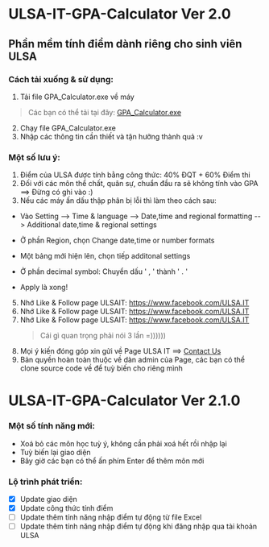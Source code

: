 # ULSA-IT-GPA-Calculator Ver 2.0

## Phần mềm tính điểm dành riêng cho sinh viên ULSA

### Cách tải xuống & sử dụng:

1.  Tải file GPA_Calculator.exe về máy

> Các bạn có thể tải tại đây: [GPA_Calculator.exe](https://github.com/Normal-205/ULSA-IT-GPA-Calculator/releases/download/v2.1.0-gpa_cal/GPA_Calculator.exe)

2.  Chạy file GPA_Calculator.exe
3.  Nhập các thông tin cần thiết và tận hưởng thành quả :v

### Một số lưu ý:

1. Điểm của ULSA được tính bằng công thức: 40% ĐQT + 60% Điểm thi
2. Đối với các môn thể chất, quân sự, chuẩn đầu ra sẽ không tính vào GPA
   ==> Đừng có ghi vào :)
3. Nếu các máy ấn dấu thập phân bị lỗi thì làm theo cách sau:

- Vào Setting --> Time & language --> Date,time and regional formatting --> Additional date,time & regional settings

- Ở phần Region, chọn Change date,time or number formats

- Một bảng mới hiện lên, chọn tiếp additonal settings

- Ở phần decimal symbol: Chuyển dấu ' , ' thành ' . '

- Apply là xong!

5.  Nhớ Like & Follow page ULSAIT: https://www.facebook.com/ULSA.IT
6.  Nhớ Like & Follow page ULSAIT: https://www.facebook.com/ULSA.IT
7.  Nhớ Like & Follow page ULSAIT: https://www.facebook.com/ULSA.IT
    > Cái gì quan trọng phải nói 3 lần =))))))
8.  Mọi ý kiến đóng góp xin gửi về Page ULSA IT ==> [Contact Us](https://www.m.me/ULSA.IT/)
9.  Bản quyền hoàn toàn thuộc về dàn admin của Page, các bạn có thể clone source code về để tuỳ biến cho riêng mình

# ULSA-IT-GPA-Calculator Ver 2.1.0

### Một số tính năng mới:

- Xoá bỏ các môn học tuỳ ý, không cần phải xoá hết rồi nhập lại
- Tuỳ biến lại giao diện
- Bây giờ các bạn có thể ấn phím Enter để thêm môn mới

### Lộ trình phát triển:

- [x] Update giao diện
- [x] Update công thức tính điểm
- [ ] Update thêm tính năng nhập điểm tự động từ file Excel
- [ ] Update thêm tính năng nhập điểm tự động khi đăng nhập qua tài khoản ULSA
